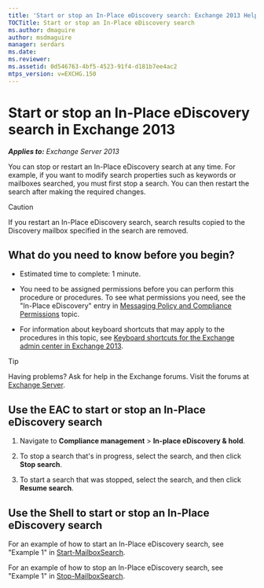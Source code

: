 ```yaml
---
title: 'Start or stop an In-Place eDiscovery search: Exchange 2013 Help'
TOCTitle: Start or stop an In-Place eDiscovery search
ms.author: dmaguire
author: msdmaguire
manager: serdars
ms.date: 
ms.reviewer: 
ms.assetid: 0d546763-4bf5-4523-91f4-d181b7ee4ac2
mtps_version: v=EXCHG.150
---
```


# Start or stop an In-Place eDiscovery search in Exchange 2013

_**Applies to:** Exchange Server 2013_

You can stop or restart an In-Place eDiscovery search at any time. For example, if you want to modify search properties such as keywords or mailboxes searched, you must first stop a search. You can then restart the search after making the required changes.

> [!CAUTION]
> If you restart an In-Place eDiscovery search, search results copied to the Discovery mailbox specified in the search are removed.

## What do you need to know before you begin?

- Estimated time to complete: 1 minute.

- You need to be assigned permissions before you can perform this procedure or procedures. To see what permissions you need, see the "In-Place eDiscovery" entry in [Messaging Policy and Compliance Permissions](http://technet.microsoft.com/library/ec4d3b9f-b85a-4cb9-95f5-6fc149c3899b.aspx) topic.

- For information about keyboard shortcuts that may apply to the procedures in this topic, see [Keyboard shortcuts for the Exchange admin center in Exchange 2013](keyboard-shortcuts-in-the-exchange-admin-center-2013-help.md).

> [!TIP]
> Having problems? Ask for help in the Exchange forums. Visit the forums at [Exchange Server](https://go.microsoft.com/fwlink/p/?linkId=60612).

## Use the EAC to start or stop an In-Place eDiscovery search

1. Navigate to **Compliance management** \> **In-place eDiscovery & hold**.

2. To stop a search that's in progress, select the search, and then click **Stop search**.

3. To start a search that was stopped, select the search, and then click **Resume search**.

## Use the Shell to start or stop an In-Place eDiscovery search

For an example of how to start an In-Place eDiscovery search, see "Example 1" in [Start-MailboxSearch](http://technet.microsoft.com/library/f0c4e047-7eca-4310-bfad-1ecfe1420ceb.aspx).

For an example of how to stop an In-Place eDiscovery search, see "Example 1" in [Stop-MailboxSearch](http://technet.microsoft.com/library/b718688e-261e-45b5-947e-4d34abcb568c.aspx).
